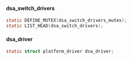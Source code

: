 

#### dsa_switch_drivers

```c
static DEFINE_MUTEX(dsa_switch_drivers_mutex);
static LIST_HEAD(dsa_switch_drivers);
```


#### dsa_driver

```c
static struct platform_driver dsa_driver;
```
